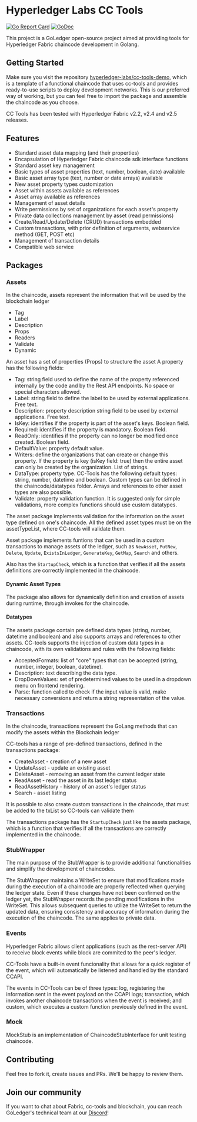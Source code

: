 # Hyperledger Labs CC Tools

[![Go Report Card](https://goreportcard.com/badge/github.com/hyperledger-labs/cc-tools)](https://goreportcard.com/report/github.com/hyperledger-labs/cc-tools)
[![GoDoc](https://godoc.org/github.com/hyperledger-labs/cc-tools?status.svg)](https://godoc.org/github.com/hyperledger-labs/cc-tools)

This project is a GoLedger open-source project aimed at providing tools for Hyperledger Fabric chaincode development in Golang.

## Getting Started

Make sure you visit the repository [hyperledger-labs/cc-tools-demo](https://github.com/hyperledger-labs/cc-tools-demo), which is a template of a functional chaincode that uses cc-tools and provides ready-to-use scripts to deploy development networks. This is our preferred way of working, but you can feel free to import the package and assemble the chaincode as you choose. 

CC Tools has been tested with Hyperledger Fabric v2.2, v2.4 and v2.5 releases.

## Features
- Standard asset data mapping (and their properties)
- Encapsulation of Hyperledger Fabric chaincode sdk interface functions
- Standard asset key management
- Basic types of asset properties (text, number, boolean, date) available
- Basic asset array type (text, number or date arrays) available
- New asset property types customization
- Asset within assets available as references
- Asset array available as references
- Management of asset details
- Write permissions by set of organizations for each asset's property
- Private data collections management by asset (read permissions)
- Create/Read/Update/Delete (CRUD) transactions embedded
- Custom transactions, with prior definition of arguments, webservice method (GET, POST etc)
- Management of transaction details
- Compatible web service

## Packages
### **Assets**
In the chaincode, assets represent the information that will be used by the blockchain ledger

* Tag
* Label
* Description
* Props
* Readers
* Validate
* Dynamic

An asset has a set of properties (Props) to structure the asset
A property has the following fields:

* Tag: string field used to define the name of the property referenced internally by the code and by the Rest API endpoints. No space or special characters allowed.
* Label: string field to define the label to be used by external applications. Free text.
* Description: property description string field to be used by external applications. Free text.
* IsKey: identifies if the property is part of the asset's keys. Boolean field.
* Required: identifies if the property is mandatory. Boolean field.
* ReadOnly: identifies if the property can no longer be modified once created. Boolean field.
* DefaultValue: property default value.
* Writers: define the organizations that can create or change this property. If the property is key (isKey field: true) then the entire asset can only be created by the organization. List of strings.
* DataType: property type. CC-Tools has the following default types: string, number, datetime and boolean. Custom types can be defined in the chaincode/datatypes folder. Arrays and references to other asset types are also possible.
* Validate: property validation function. It is suggested only for simple validations, more complex functions should use custom datatypes.

The asset package implements validation for the information on the asset type defined on one's chaincode. All the defined asset types must be on the assetTypeList, where CC-tools will validate them.

Asset package implements funtions that can be used in a custom transactions to manage assets of the ledger, such as `NewAsset`, `PutNew`, `Delete`, `Update`, `ExistsInLedger`, `GenerateKey`, `GetMap`, `Search` and others.

Also has the `StartupCheck`, which is a function that verifies if all the assets definitions are correctly implemented in the chaincode.

#### **Dynamic Asset Types**
The package also allows for dynamically definition and creation of assets during runtime, through invokes for the chaincode.

#### **Datatypes**
The assets package contain pre defined data types (string, number, datetime and boolean) and also supports arrays and references to other assets.
CC-tools supports the injection of custom data types in a chaincode, with its own validations and rules with the following fields:

* AcceptedFormats: list of "core" types that can be accepted (string, number, integer, boolean, datetime).
* Description: text describing the data type.
* DropDownValues: set of predetermined values to be used in a dropdown menu on frontend rendering.
* Parse: function called to check if the input value is valid, make necessary conversions and return a string representation of the value.


### **Transactions**
In the chaincode, transactions represent the GoLang methods that can modify the assets within the Blockchain ledger

CC-tools has a range of pre-defined transactions, defined in the transactions package:
* CreateAsset - creation of a new asset
* UpdateAsset - update an existing asset
* DeleteAsset - removing an asset from the current ledger state
* ReadAsset - read the asset in its last ledger status
* ReadAssetHistory - history of an asset's ledger status
* Search - asset listing

It is possible to also create custom transactions in the chaincode, that must be added to the txList so CC-tools can validate them

The transactions package has the `StartupCheck` just like the assets package, which is a function that verifies if all the transactions are correctly implemented in the chaincode.

### **StubWrapper**
The main purpose of the StubWrapper is to provide additional functionalities and simplify the development of chaincodes. 

The StubWrapper maintains a WriteSet to ensure that modifications made during the execution of a chaincode are properly reflected when querying the ledger state. Even if these changes have not been confirmed on the ledger yet, the StubWrapper records the pending modifications in the WriteSet. This allows subsequent queries to utilize the WriteSet to return the updated data, ensuring consistency and accuracy of information during the execution of the chaincode. The same applies to private data.

### **Events**
Hyperledger Fabric allows client applications (such as the rest-server API) to receive block events while block are commited to the peer's ledger.

CC-Tools have a built-in event funcionality that allows for a quick register of the event, which will automatically be listened and handled by the standard CCAPI.

The events in CC-Tools can be of three types: log, registering the information sent in the event payload on the CCAPI logs; transaction, which invokes another chaincode transactions when the event is received; and custom, which executes a custom function previously defined in the event.

### **Mock**
MockStub is an implementation of ChaincodeStubInterface for unit testing chaincode.

## Contributing
Feel free to fork it, create issues and PRs. We'll be happy to review them.

## Join our community

If you want to chat about Fabric, cc-tools and blockchain, you can reach GoLedger's technical team at our [Discord](https://discord.com/invite/GndkYHxNyQ)!
